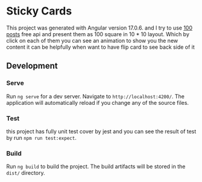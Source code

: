 # Sticky Cards

This project was generated with Angular version 17.0.6. and I try to use [100 posts](https://jsonplaceholder.typicode.com/posts) free api and present them as 100 square in 10 * 10 layout.
Which by click on each of them you can see an animation to show you the new content it can be helpfully when want to have flip card to see back side of it

## Development 

### Serve

Run `ng serve` for a dev server. Navigate to `http://localhost:4200/`. The application will automatically reload if you change any of the source files.

### Test

this project has fully unit test cover by jest and you can see the result of test by run `npm run test:expect`.   

### Build

Run `ng build` to build the project. The build artifacts will be stored in the `dist/` directory.
